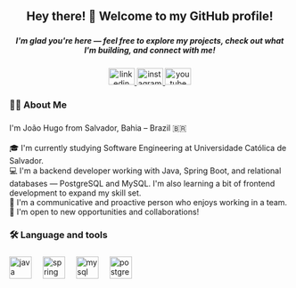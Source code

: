 
<h2 align="center">Hey there! 👋 Welcome to my GitHub profile!</h2>

###

<h5 align="center">I'm glad you're here — feel free to explore my projects, check out what I'm building, and connect with me!</h5>

###

<div align="center">
  <a href="https://br.linkedin.com/" target="_blank">
    <img src="https://raw.githubusercontent.com/maurodesouza/profile-readme-generator/master/src/assets/icons/social/linkedin/default.svg" width="47" height="30" alt="linkedin logo"  />
  </a>
  <a href="https://instagram.com/jhugovtz" target="_blank">
    <img src="https://raw.githubusercontent.com/maurodesouza/profile-readme-generator/master/src/assets/icons/social/instagram/default.svg" width="47" height="30" alt="instagram logo"  />
  </a>
  <a href="https://www.youtube.com/@jhugovtz" target="_blank">
    <img src="https://raw.githubusercontent.com/maurodesouza/profile-readme-generator/master/src/assets/icons/social/youtube/default.svg" width="47" height="30" alt="youtube logo"  />
  </a>
</div>

###

<h3 align="left">👩‍💻  About Me</h3>

###

<p align="left">I'm João Hugo from Salvador, Bahia – Brazil 🇧🇷<br><br>🎓 I'm currently studying Software Engineering at Universidade Católica de Salvador.<br>💻 I'm a backend developer working with Java, Spring Boot, and relational databases — PostgreSQL and MySQL. I'm also learning a bit of frontend development to expand my skill set.<br>💬 I'm a communicative and proactive person who enjoys working in a team.<br>🚀 I'm open to new opportunities and collaborations!</p>

###

<h3 align="left">🛠 Language and tools</h3>

###

<div align="left">
  <img src="https://cdn.jsdelivr.net/gh/devicons/devicon/icons/java/java-original.svg" height="40" alt="java logo"  />
  <img width="12" />
  <img src="https://cdn.jsdelivr.net/gh/devicons/devicon/icons/spring/spring-original.svg" height="40" alt="spring logo"  />
  <img width="12" />
  <img src="https://cdn.jsdelivr.net/gh/devicons/devicon/icons/mysql/mysql-original.svg" height="40" alt="mysql logo"  />
  <img width="12" />
  <img src="https://cdn.jsdelivr.net/gh/devicons/devicon/icons/postgresql/postgresql-original.svg" height="40" alt="postgresql logo"  />
</div>

###

